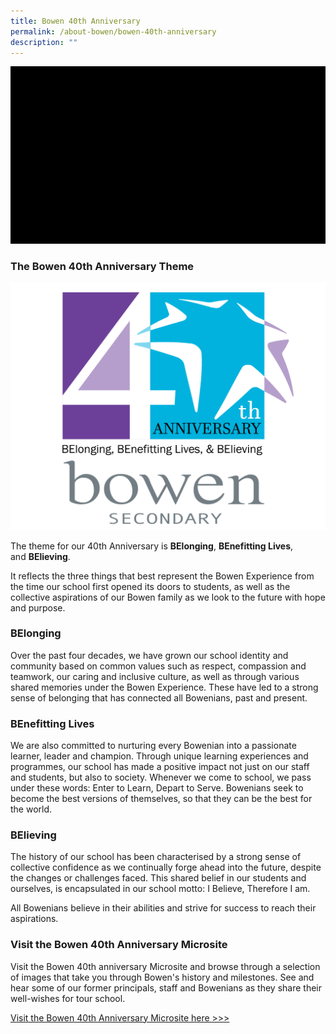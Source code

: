 ```yaml
---
title: Bowen 40th Anniversary
permalink: /about-bowen/bowen-40th-anniversary
description: ""
---
```

<a href="https://sites.google.com/moe.edu.sg/bowensec40">
<img src="/images/logo%20aimation%202.gif" >
</a>

### The Bowen 40th Anniversary Theme
![](/images/40th_BE_logo2%20png.png)

The theme for our 40th Anniversary is **BElonging**, **BEnefitting Lives**, and **BElieving**.

It reflects the three things that best represent the Bowen Experience from the time our school first opened its doors to students, as well as the collective aspirations of our Bowen family as we look to the future with hope and purpose.

### BElonging

Over the past four decades, we have grown our school identity and community based on common values such as respect, compassion and teamwork, our caring and inclusive culture, as well as through various shared memories under the Bowen Experience. These have led to a strong sense of belonging that has connected all Bowenians, past and present.

### BEnefitting Lives

We are also committed to nurturing every Bowenian into a passionate learner, leader and champion. Through unique learning experiences and programmes, our school has made a positive impact not just on our staff and students, but also to society. Whenever we come to school, we pass under these words: Enter to Learn, Depart to Serve. Bowenians seek to become the best versions of themselves, so that they can be the best for the world.

### BElieving

The history of our school has been characterised by a strong sense of collective confidence as we continually forge ahead into the future, despite the changes or challenges faced. This shared belief in our students and ourselves, is encapsulated in our school motto: I Believe, Therefore I am.

All Bowenians believe in their abilities and strive for success to reach their aspirations.

### Visit the Bowen 40th Anniversary Microsite

Visit the Bowen 40th anniversary Microsite and browse through a selection of images that take you through Bowen's history and milestones. See and hear some of our former principals, staff and Bowenians as they share their well-wishes for tour school.

[Visit the Bowen 40th Anniversary Microsite here >>>](https://sites.google.com/moe.edu.sg/bowensec40)